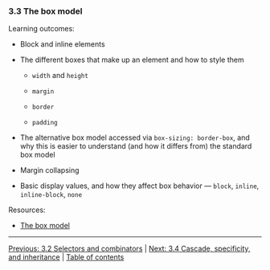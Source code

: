 ### 3.3 The box model

Learning outcomes:

- Block and inline elements

- The different boxes that make up an element and how to style them

  - `width` and `height`

  - `margin`

  - `border`

  - `padding`

- The alternative box model accessed via `box-sizing: border-box`, and why this is easier to understand (and how it differs from) the standard box model

- Margin collapsing

- Basic display values, and how they affect box behavior — `block`, `inline`, `inline-block`, `none`

Resources:

- [The box model](https://developer.mozilla.org/docs/Learn/CSS/Building_blocks/The_box_model)

---

[Previous: 3.2 Selectors and combinators](/curriculum/2-core/2-styling/3-02-selectors-and-combinators.md) | [Next: 3.4 Cascade, specificity, and inheritance](/curriculum/2-core/2-styling/3-04-cascade-specificity-and-inheritance.md) | [Table of contents](/TOC.md)
